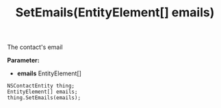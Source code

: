 ﻿---
uid: crmscript_ref_NSContactEntity_SetEmails
title: SetEmails(EntityElement[] emails)
intellisense: NSContactEntity.SetEmails
keywords: NSContactEntity, GetEmails
so.topic: reference
---

The contact's email

**Parameter:** 
 - **emails** EntityElement[]

```crmscript
NSContactEntity thing;
EntityElement[] emails;
thing.SetEmails(emails);
```

